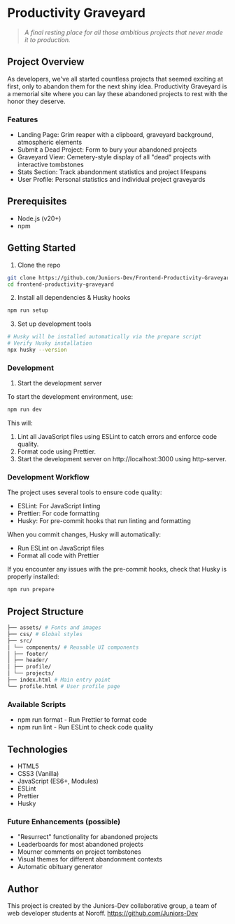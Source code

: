 # Productivity Graveyard

> _A final resting place for all those ambitious projects that never made it to production._

## Project Overview

As developers, we've all started countless projects that seemed exciting at first, only to abandon them for the next shiny idea. Productivity Graveyard is a memorial site where you can lay these abandoned projects to rest with the honor they deserve.

### Features

- Landing Page: Grim reaper with a clipboard, graveyard background, atmospheric elements
- Submit a Dead Project: Form to bury your abandoned projects
- Graveyard View: Cemetery-style display of all "dead" projects with interactive tombstones
- Stats Section: Track abandonment statistics and project lifespans
- User Profile: Personal statistics and individual project graveyards

## Prerequisites

- Node.js (v20+)
- npm

## Getting Started

1. Clone the repo

```bash
git clone https://github.com/Juniors-Dev/Frontend-Productivity-Graveyard.git
cd frontend-productivity-graveyard
```

2. Install all dependencies & Husky hooks

```bash
npm run setup
```

3. Set up development tools

```bash
# Husky will be installed automatically via the prepare script
# Verify Husky installation
npx husky --version
```

### Development

1. Start the development server

To start the development environment, use:

```bash
npm run dev
```

This will:

1. Lint all JavaScript files using ESLint to catch errors and enforce code quality.
2. Format code using Prettier.
3. Start the development server on http://localhost:3000 using http-server.

### Development Workflow

The project uses several tools to ensure code quality:

- ESLint: For JavaScript linting
- Prettier: For code formatting
- Husky: For pre-commit hooks that run linting and formatting

When you commit changes, Husky will automatically:

- Run ESLint on JavaScript files
- Format all code with Prettier

If you encounter any issues with the pre-commit hooks, check that Husky is properly installed:

```bash
npm run prepare
```

## Project Structure

```bash
├── assets/ # Fonts and images
├── css/ # Global styles
├── src/
│ └── components/ # Reusable UI components
│ ├── footer/
│ ├── header/
│ ├── profile/
│ └── projects/
├── index.html # Main entry point
└── profile.html # User profile page
```

### Available Scripts

- npm run format - Run Prettier to format code
- npm run lint - Run ESLint to check code quality

## Technologies

- HTML5
- CSS3 (Vanilla)
- JavaScript (ES6+, Modules)
- ESLint
- Prettier
- Husky

### Future Enhancements (possible)

- "Resurrect" functionality for abandoned projects
- Leaderboards for most abandoned projects
- Mourner comments on project tombstones
- Visual themes for different abandonment contexts
- Automatic obituary generator

## Author

This project is created by the Juniors-Dev collaborative group, a team of web developer students at Noroff.
https://github.com/Juniors-Dev
